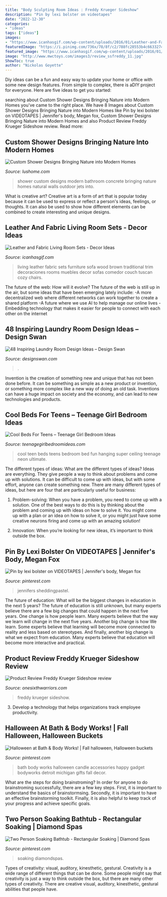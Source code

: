 ```yaml
---
title: "Body Sculpting Room Ideas : Freddy Krueger Sideshow"
description: "Pin by lexi bolster on videotapes"
date: "2022-12-30"
categories:
- "ideas"
tags: ["ideas"]
images:
- "https://www.icanhasgif.com/wp-content/uploads/2016/01/Leather-and-Fabric-Living-Room-Sets.jpg"
featuredImage: "https://i.pinimg.com/736x/78/8f/c2/788fc28553b4c66332746019f0d2ea24--bath-body-works-bath--body.jpg"
featured_image: "https://www.icanhasgif.com/wp-content/uploads/2016/01/Leather-and-Fabric-Living-Room-Sets.jpg"
image: "http://www.mwctoys.com/images3/review_ssfreddy_11.jpg"
ShowToc: true
author: "Nickolas Goyette"
---
```



Diy ideas can be a fun and easy way to update your home or office with some new design features. From simple to complex, there is aDIY project for everyone. Here are five ideas to get you started: 

	

		
searching about Custom Shower Designs Bringing Nature into Modern Homes you've came to the right place. We have 8 Images about Custom Shower Designs Bringing Nature into Modern Homes like Pin by lexi bolster on VIDEOTAPES | Jennifer&#039;s body, Megan fox, Custom Shower Designs Bringing Nature into Modern Homes and also Product Review Freddy Krueger Sideshow review. Read more:
		
    
## Custom Shower Designs Bringing Nature Into Modern Homes

<img loading=lazy src="https://www.lushome.com/wp-content/uploads/2014/09/custom-shower-designs-modern-bathroom-8.jpg" onerror="this.onerror=null;this.src='https://tse1.mm.bing.net/th?id=OIP.dmgKw6QBYAM0WpnJWOIekAHaJ3&amp;pid=15.1';" alt="Custom Shower Designs Bringing Nature into Modern Homes">

_Source: lushome.com_

>shower custom designs modern bathroom concrete bringing nature homes natural walls outdoor jets into. 

	

What is creative art?
Creative art is a form of art that is popular today because it can be used to express or reflect a person's ideas, feelings, or thoughts. It can also be used to show how different elements can be combined to create interesting and unique designs.

    
## Leather And Fabric Living Room Sets - Decor Ideas

<img loading=lazy src="https://www.icanhasgif.com/wp-content/uploads/2016/01/Leather-and-Fabric-Living-Room-Sets.jpg" onerror="this.onerror=null;this.src='https://tse2.mm.bing.net/th?id=OIP.NvHyRl6lMbjZwr6kIcBo2wHaF7&amp;pid=15.1';" alt="Leather and Fabric Living Room Sets - Decor Ideas">

_Source: icanhasgif.com_

>living leather fabric sets furniture sofa wood brown traditional trim decoraciones rooms muebles decor sofas comedor couch tuscan cozy chairs. 

	

The future of the web: How will it evolve?
The future of the web is still up in the air, but some ideas that have been emerging lately include: 
-A more decentralized web where different networks can work together to create a shared platform 
-A future where we use AI to help manage our online lives 
-Embedding technology that makes it easier for people to connect with each other on the internet

    
## 48 Inspiring Laundry Room Design Ideas – Design Swan

<img loading=lazy src="https://img.designswan.com/2015/08/laundryRoom/39.jpg" onerror="this.onerror=null;this.src='https://tse2.mm.bing.net/th?id=OIP.roHZL6ISSEk_0ONQcVGG7QHaLI&amp;pid=15.1';" alt="48 Inspiring Laundry Room Design Ideas – Design Swan">

_Source: designswan.com_

>. 

	

Invention is the creation of something new and unique that has not been done before. It can be something as simple as a new product or invention, or something more complex like a new way of doing an old task. Inventions can have a huge impact on society and the economy, and can lead to new technologies and products.

    
## Cool Beds For Teens – Teenage Girl Bedroom Ideas

<img loading=lazy src="http://www.teenagegirlbedroomideas.com/wp-content/gallery/cool-beds-for-teens/hanging-bed-for-teens-e1433780386809.jpg" onerror="this.onerror=null;this.src='https://tse1.mm.bing.net/th?id=OIP.FZ6P09i-cJFptYJ-vQ_p0gHaID&amp;pid=15.1';" alt="Cool Beds For Teens – Teenage Girl Bedroom Ideas">

_Source: teenagegirlbedroomideas.com_

>cool teen beds teens bedroom bed fun hanging super ceiling teenage neon ultimate. 

	

The different types of ideas: What are the different types of ideas?
Ideas are everything. They give people a way to think about problems and come up with solutions. It can be difficult to come up with ideas, but with some effort, anyone can create something new. There are many different types of ideas, but here are four that are particularly useful for business:
1. Problem-solving: When you have a problem, you need to come up with a solution. One of the best ways to do this is by thinking about the problem and coming up with ideas on how to solve it. You might come up with a plan or an idea on how to solve it, or you might just have some creative neurons firing and come up with an amazing solution!

2. Innovation: When you’re looking for new ideas, it’s important to think outside the box.

    
## Pin By Lexi Bolster On VIDEOTAPES | Jennifer&#039;s Body, Megan Fox

<img loading=lazy src="https://i.pinimg.com/736x/d6/8c/a3/d68ca3a20d410120a42ada30eaf0e984.jpg" onerror="this.onerror=null;this.src='https://tse2.mm.bing.net/th?id=OIP.x7lucqBuAb3Ar2vgIbicJwHaHX&amp;pid=15.1';" alt="Pin by lexi bolster on VIDEOTAPES | Jennifer&#039;s body, Megan fox">

_Source: pinterest.com_

>jennifers sheddingpastel. 

	

The future of education: What will be the biggest changes in education in the next 5 years?
The future of education is still unknown, but many experts believe there are a few big changes that could happen in the next five years. 
One change is how people learn. Many experts believe that the way we learn will change in the next five years. 
Another big change is how We learn. Some experts believe that learning will become more connected to reality and less based on stereotypes. 
And finally, another big change is what we expect from education. Many experts believe that education will become more interactive and practical.

    
## Product Review Freddy Krueger Sideshow Review

<img loading=lazy src="http://www.mwctoys.com/images3/review_ssfreddy_11.jpg" onerror="this.onerror=null;this.src='https://tse3.mm.bing.net/th?id=OIP.KM2EdzADnabk0YhQNyAdGQHaLk&amp;pid=15.1';" alt="Product Review Freddy Krueger Sideshow review">

_Source: onesixthwarriors.com_

>freddy krueger sideshow. 

	

3. Develop a technology that helps organizations track employee productivity. 

    
## Halloween At Bath &amp; Body Works! | Fall Halloween, Halloween Buckets

<img loading=lazy src="https://i.pinimg.com/736x/78/8f/c2/788fc28553b4c66332746019f0d2ea24--bath-body-works-bath--body.jpg" onerror="this.onerror=null;this.src='https://tse3.mm.bing.net/th?id=OIP.RC5Ku254qrtk5a18DGe0MgHaNK&amp;pid=15.1';" alt="Halloween at Bath &amp; Body Works! | Fall halloween, Halloween buckets">

_Source: pinterest.com_

>bath body works halloween candle accessories happy gadget bodyworks detroit michigan gifts fall decor. 

	

What are the steps for doing brainstroming?
In order for anyone to do brainstroming successfully, there are a few key steps. First, it is important to understand the basics of brainstormsing. Secondly, it is important to have an effective brainstorming toolkit. Finally, it is also helpful to keep track of your progress and achieve specific goals.

    
## Two Person Soaking Bathtub - Rectangular Soaking | Diamond Spas

<img loading=lazy src="https://i.pinimg.com/736x/c1/14/f1/c114f102c4b938ada8a7e2ff6fd3b416.jpg" onerror="this.onerror=null;this.src='https://tse2.mm.bing.net/th?id=OIP.P6uv6o-aHppYKmVkqkKI_AHaJx&amp;pid=15.1';" alt="Two Person Soaking Bathtub - Rectangular Soaking | Diamond Spas">

_Source: pinterest.com_

>soaking diamondspas. 

	

Types of creativity: visual, auditory, kinesthetic, gestural.
Creativity is a wide range of different things that can be done. Some people might say that creativity is just a way to think outside the box, but there are many other types of creativity. There are creative visual, auditory, kinesthetic, gestural abilities that people have.

